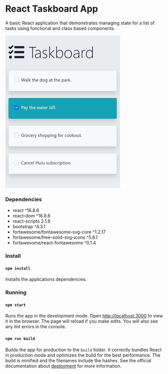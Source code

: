 # React Taskboard App

A basic React application that demonstrates managing state for a list of tasks using functional and class based components.

![](screenshot.jpg) 

### Dependencies

- react ^16.8.6
- react-dom ^16.8.6
- react-scripts 2.1.8
- bootstrap ^4.3.1
- fortawesome/fontawesome-svg-core ^1.2.17
- fortawesome/free-solid-svg-icons ^5.8.1
- fortawesome/react-fontawesome ^0.1.4

### Install

#### `npm install`

Installs the applications dependencies.

### Running

#### `npm start`

Runs the app in the development mode. Open [http://localhost:3000](http://localhost:3000) to view it in the browser. The page will reload if you make edits. You will also see any lint errors in the console.

#### `npm run build`

Builds the app for production to the `build` folder. It correctly bundles React in production mode and optimizes the build for the best performance. The build is minified and the filenames include the hashes. See the official documentation about [deployment](https://facebook.github.io/create-react-app/docs/deployment) for more information.

